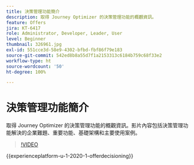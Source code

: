 ```yaml
---
title: 決策管理功能簡介
description: 取得 Journey Optimizer 的決策管理功能的概觀資訊。
feature: Offers
jira: KT-6417
role: Administrator, Developer, Leader, User
level: Beginner
thumbnail: 326961.jpg
exl-id: 551cce3d-58e9-4302-bfbd-fbf86f79e183
source-git-commit: 542ed8b8a55d7f1a2153313c6184b759c68f33e2
workflow-type: ht
source-wordcount: '50'
ht-degree: 100%

---
```


# 決策管理功能簡介

取得 Journey Optimizer 的決策管理功能的概觀資訊。影片內容包括決策管理功能解決的企業難題、重要功能、基礎架構和主要使用案例。


>[!VIDEO](https://video.tv.adobe.com/v/326961?quality=12&learn=on)

{{experienceplatform-u-1-2020-1-offerdecisioning}}

